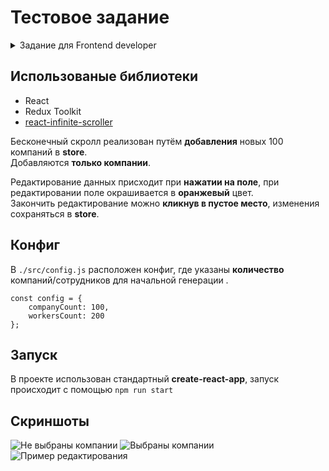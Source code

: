 # Тестовое задание

<details>
<summary>Задание для Frontend developer</summary>

>Создайте одностраничное приложение “Список компаний”, используя библиотеку React.js.
Требования: react, redux(redux-toolkit) остальное на ваше усмотрение, НО стоит использовать минимальное кол-во библиотек(например, таблицу нужно точно сделать самостоятельно, без сторонних библиотек)
Дано: Слева имеется таблица со списком компаний. Справа - таблица сотрудников выбранной компании. Данные в таблицах должны храниться в сторе. 
Данные для таблиц "компании" и "сотрудники" - фейковые, создать самостоятельно.
Шапка таблицы "компании": Чекбокс “Выделить всё”
Тело таблицы имеет столбцы: | Чекбокс | Название компании | Кол-во сотрудников | Адрес
При клике по чекбоксу в строке, соответствующая строка выделяется цветом на ваше усмотрение. При клике по чекбоксу “Выделить всё” - выделяются все строки.

>При выделении одной компании - справа, в таблице "сотрудники", видим данные сотрудников этой компании.

>Шапка таблицы "сотрудники": Чекбокс “Выделить всё”
Тело таблицы имеет столбцы: | Чекбокс | Фамилия | Имя | Должность

>В таблице "сотрудники" при клике по чекбоксу в строке, соответствующая строка выделяется цветом на ваше усмотрение.

>Если не выделена ни одна из компаний, то таблица "сотрудники" не видна.

>Все поля таблиц редактируемые кроме счётчика сотрудников в таблице "компании".

>В обеих таблицах реализовать механизм добавления/удаления компаний/сотрудников по соответствующим кнопкам. Удаление может быть множественное(если выделены несколько строк).

>При добавлении/удалении сотрудников у компании, счётчик сотрудников в таблице "компании" обновляется.

>Готовый проект нужно разместить в репозитории на Github или Gitlab.

>Будет плюсом: предусмотреть вариант когда компаний/сотрудников может быть 10 000+(желательно предложить вариант без переключения по страницам, динамическая загрузка при скролле)

</details>

## Использованые библиотеки
- React
- Redux Toolkit
- [react-infinite-scroller](react-infinite-scroller)

Бесконечный скролл реализован путём **добавления** новых 100 компаний в **store**. <br>
Добавляются **только компании**.


Редактирование данных присходит при **нажатии на поле**, при редактировании поле окрашивается в **оранжевый** цвет. <br>
Закончить редактирование можно **кликнув в пустое место**, изменения сохраняться в **store**.
## Конфиг

В `./src/config.js` расположен конфиг, где указаны **количество** компаний/сотрудников для начальной генерации .
```
const config = {
    companyCount: 100,
    workersCount: 200
};
```

## Запуск

В проекте использован стандартный **create-react-app**, запуск происходит с помощью `npm run start`
## Скриншоты

![Не выбраны компании](https://i.ibb.co/N64yS85/1.jpg)
![Выбраны компании](https://i.ibb.co/MNZjv3n/2.jpg)
![Пример редактирования](https://i.ibb.co/68KGD79/3.jpg)